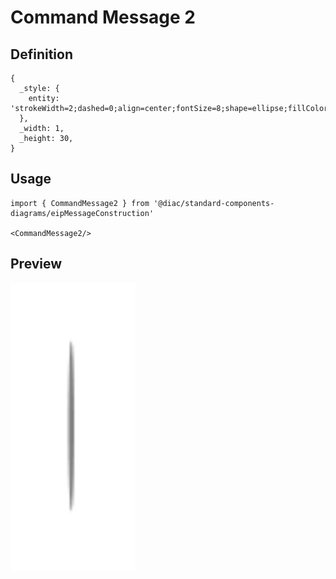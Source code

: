 # Command Message 2

## Definition

```
{
  _style: { 
    entity: 'strokeWidth=2;dashed=0;align=center;fontSize=8;shape=ellipse;fillColor=#808080;strokeColor=none;',
  },
  _width: 1,
  _height: 30,
}
```

## Usage

```
import { CommandMessage2 } from '@diac/standard-components-diagrams/eipMessageConstruction'

<CommandMessage2/>
```

## Preview

<img src="./command-message-2.png" width="200"/>
